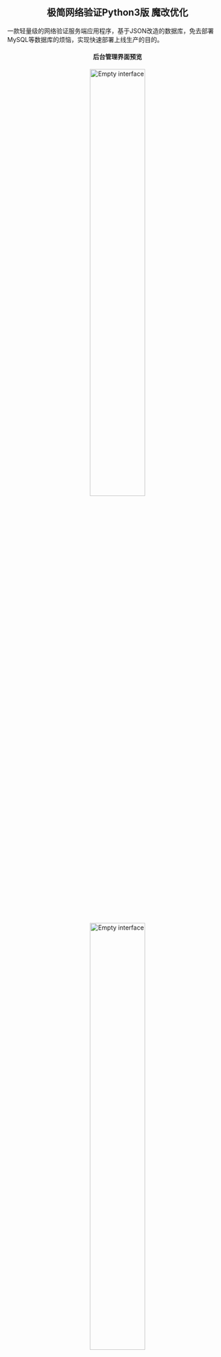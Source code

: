 <h2 align="center">极简网络验证Python3版 魔改优化</h2>
<p>一款轻量级的网络验证服务端应用程序，基于JSON改造的数据库，免去部署MySQL等数据库的烦恼，实现快速部署上线生产的目的。</p>
<h4 align="center">后台管理界面预览</h4>
<p align="center">
<img src="https://myimages.25531.com/20220915/iShot_2022-09-15_13.22.42.png" width="50%" height="50%" alt="Empty interface" />
<img src="https://myimages.25531.com/20220915/iShot_2022-09-15_13.23.11.png" width="50%" height="50%" alt="Empty interface" />
</p>

## 简介
<a target="_blank" href="https://github.com/jiayouzl/python_web_auth">看原版链接</a>


## 更新记录
`2025-10-23`

1. 优化后台反馈，修改数据 登录 删除数据 新增数据 可以立刻反馈，无需等待。
2. 去除修改确定按钮，修改数据立刻生效。
3. 增加应用验证分类。
4. 增加备注。
5. 增加自选aes模块加密解析，生成后在服务器后端db.json获取key以及iv进行修改解析。
6. 增加机器码位数检索。

ps：记得修改app.py api接口签名认证key，以及aes_model.py中的混淆data，文件都是原版默认的，修改后再使用

